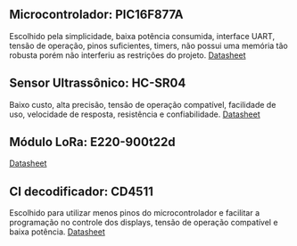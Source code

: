 ## Microcontrolador: PIC16F877A
Escolhido pela simplicidade, baixa potência consumida, interface UART, tensão de operação, pinos suficientes, timers, não possui uma memória tão robusta porém não interferiu as restrições do projeto.
  [Datasheet](https://ww1.microchip.com/downloads/aemDocuments/documents/MCU08/ProductDocuments/DataSheets/39582C.pdf)
## Sensor Ultrassônico: HC-SR04
Baixo custo, alta precisão, tensão de operação compatível, facilidade de uso, velocidade de resposta, resistência e confiabilidade.
  [Datasheet](https://www.handsontec.com/dataspecs/HC-SR04-Ultrasonic.pdf)
## Módulo LoRa: E220-900t22d
  [Datasheet](https://cdn.awsli.com.br/945/945993/arquivos/E220-900T22D_UserManual_EN_v1.0.pdf)
## CI decodificador: CD4511
Escolhido para utilizar menos pinos do microcontrolador e facilitar a programação no controle dos displays, tensão de operação compatível e baixa potência. 
  [Datasheet](https://www.ti.com/lit/ds/symlink/cd4511b.pdf)
